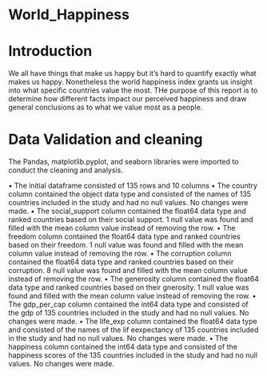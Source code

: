 # World_Happiness

# Introduction

We all have things that make us happy but it’s hard to quantify exactly what makes us happy. Nonetheless the world happiness index grants us insight into what specific countries value the most. THe purpose of this report is to determine how different facts impact our perceived happiness and draw general conclusions as to what we value most as a people.

# Data Validation and cleaning

 The Pandas, matplotlib.pyplot, and seaborn libraries were imported to conduct the cleaning and analysis.

• The initial dataframe consisted of 135 rows and 10 columns
• The country column contained the object data type and consisted of the names of 135 countries included in the study and had no null values. No changes were made.
• The social_support column contained the float64 data type and ranked countries based on their social support. 1 null value was found and filled with the mean column value instead of removing the row. 
• The freedom column contained the float64 data type and ranked countries based on their freedom. 1 null value was found and filled with the mean column value instead of removing the row. 
• The corruption column contained the float64 data type and ranked countries based on their corruption. 8 null value was found and filled with the mean column value instead of removing the row. 
• The generosity column contained the float64 data type and ranked countries based on their gnerosity. 1 null value was found and filled with the mean column value instead of removing the row.
• The gdp_per_cap column contained the int64 data type and consisted of the gdp of 135 countries included in the study and had no null values. No changes were made.
• The life_exp column contained the float64 data type and consisted of the names of  the lif eexpectancy of 135 countries included in the study and had no null values. No changes were made.
• The happiness column contained the int64 data type and consisted of the happiness scores of the 135 countries included in the study and had no null values. No changes were made.
